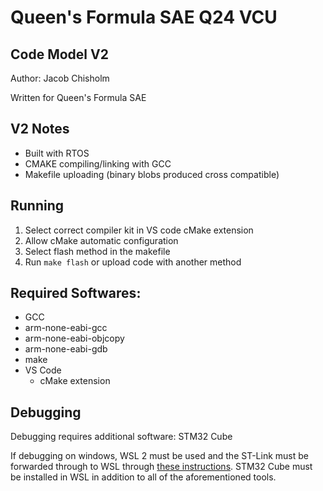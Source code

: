 # Queen's Formula SAE Q24 VCU
## Code Model V2

Author: Jacob Chisholm

Written for Queen's Formula SAE

## V2 Notes
- Built with RTOS
- CMAKE compiling/linking with GCC
- Makefile uploading (binary blobs produced cross compatible)

## Running
1. Select correct compiler kit in VS code cMake extension
2. Allow cMake automatic configuration
3. Select flash method in the makefile
3. Run `make flash` or upload code with another method

## Required Softwares:
- GCC
- arm-none-eabi-gcc
- arm-none-eabi-objcopy
- arm-none-eabi-gdb
- make
- VS Code
    - cMake extension

## Debugging
Debugging requires additional software: STM32 Cube

If debugging on windows, WSL 2 must be used and the ST-Link must be forwarded through to WSL through [these instructions](https://learn.microsoft.com/en-us/windows/wsl/connect-usb). STM32 Cube must be installed in WSL in addition to all of the aforementioned tools.